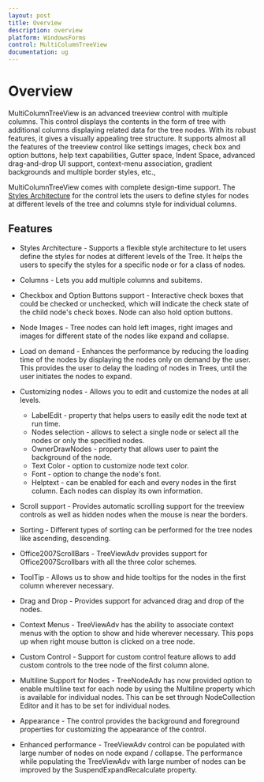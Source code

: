 ```yaml
---
layout: post
title: Overview
description: overview
platform: WindowsForms
control: MultiColumnTreeView
documentation: ug
---
```

# Overview

MultiColumnTreeView is an advanced treeview control with multiple columns. This control displays the contents in the form of tree with additional columns displaying related data for the tree nodes. With its robust features, it gives a visually appealing tree structure. It supports almost all the features of the treeview control like settings images, check box and option buttons, help text capabilities, Gutter space, Indent Space, advanced drag-and-drop UI support, context-menu association, gradient backgrounds and multiple border styles, etc., 

MultiColumnTreeView comes with complete design-time support. The [Styles Architecture](/windowsforms/multicolumntreeview/styles-architecture) for the control lets the users to define styles for nodes at different levels of the tree and columns style for individual columns.

## Features

* Styles Architecture - Supports a flexible style architecture to let users define the styles for nodes at different levels of the Tree. It helps the users to specify the styles for a specific node or for a class of nodes.
* Columns - Lets you add multiple columns and subitems.
* Checkbox and Option Buttons support - Interactive check boxes that could be checked or unchecked, which will indicate the check state of the child node's check boxes. Node can also hold option buttons.
* Node Images - Tree nodes can hold left images, right images and images for different state of the nodes like expand and collapse.
* Load on demand - Enhances the performance by reducing the loading time of the nodes by displaying the nodes only on demand by the user. This provides the user to delay the loading of nodes in Trees, until the user initiates the nodes to expand.
* Customizing nodes - Allows you to edit and customize the nodes at all levels.

   * LabelEdit _-_ property that helps users to easily edit the node text at run time.
   * Nodes selection - allows to select a single node or select all the nodes or only the specified nodes.
   * OwnerDrawNodes - property that allows user to paint the background of the node. 
   * Text Color - option to customize node text color.
   * Font - option to change the node's font.
   * Helptext - can be enabled for each and every nodes in the first column. Each nodes can display its own information.
   
* Scroll support - Provides automatic scrolling support for the treeview controls as well as hidden nodes when the mouse is near the borders. 
* Sorting - Different types of sorting can be performed for the tree nodes like ascending, descending.
* Office2007ScrollBars - TreeViewAdv provides support for Office2007Scrollbars with all the three color schemes.
* ToolTip - Allows us to show and hide tooltips for the nodes in the first column wherever necessary.
* Drag and Drop - Provides support for advanced drag and drop of the nodes.
* Context Menus - TreeViewAdv has the ability to associate context menus with the option to show and hide wherever necessary. This pops up when right mouse button is clicked on a tree node.
* Custom Control - Support for custom control feature allows to add custom controls to the tree node of the first column alone.
* Multiline Support for Nodes - TreeNodeAdv has now provided option to enable multiline text for each node by using the Multiline property which is available for individual nodes. This can be set through NodeCollection Editor and it has to be set for individual nodes.
* Appearance - The control provides the background and foreground properties for customizing the appearance of the control.
* Enhanced performance - TreeViewAdv control can be populated with large number of nodes on node expand / collapse. The performance while populating the TreeViewAdv with large number of nodes can be improved by the SuspendExpandRecalculate property.
